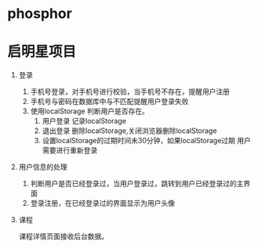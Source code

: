 
# phosphor

# 启明星项目




1. 登录
   1. 手机号登录，对手机号进行校验，当手机号不存在，提醒用户注册
   2. 手机号与密码在数据库中与不匹配提醒用户登录失败
   3. 使用localStorage 判断用户是否存在。
      1. 用户登录 记录localStorage 
      2. 退出登录 删除localStorage,关闭浏览器删除localStorage
      3. 设置localStorage的过期时间未30分钟，如果localStorage过期
      用户需要进行重新登录
2. 用户信息的处理
   1. 判断用户是否已经登录过，当用户登录过，跳转到用户已经登录过的主界面
   2. 登录注册，在已经登录过的界面显示为用户头像

3. 课程

   课程详情页面接收后台数据。
